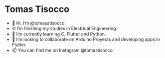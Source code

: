 # Tomas Tisocco
- 👋 Hi, I’m @tomasatisocco
- 🤓 I’m finishing my studies in Electrical Engineering.
- 🌱 I’m currently learning C, Flutter and Python.
- 💞️ I’m looking to collaborate on Arduino Proyects and developing apps in Flutter.
- 📫 You can find me on Instagram @tomastisocco

<!---
tomasatisocco/tomasatisocco is a ✨ special ✨ repository because its `README.md` (this file) appears on your GitHub profile.
You can click the Preview link to take a look at your changes.
--->
